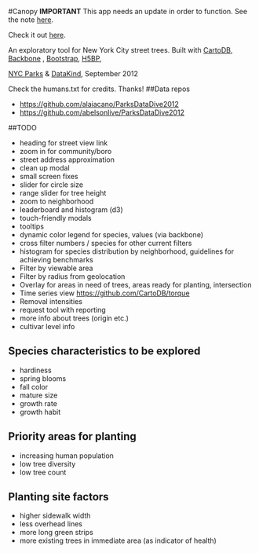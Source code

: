 #Canopy
**IMPORTANT** This app needs an update in order to function.  See the note [here](https://github.com/Vizzuality/cartodb-leaflet).

Check it out [here]( http://seeread.github.com/canopy).

An exploratory tool for New York City street trees.  Built with [CartoDB](http://cartodb.com/), [Backbone](http://backbonejs.org/) , [Bootstrap](http://twitter.github.com/bootstrap/), [H5BP](http://html5boilerplate.com/), 

[NYC Parks](http://www.nycgovparks.org/) & [DataKind](http://datakind.org), September 2012

Check the humans.txt for credits.  Thanks!
##Data repos
- https://github.com/alaiacano/ParksDataDive2012
- https://github.com/abelsonlive/ParksDataDive2012

##TODO
- heading for street view link
- zoom in for community/boro
- street address approximation
- clean up modal
- small screen fixes
- slider for circle size
- range slider for tree height
- zoom to neighborhood
- leaderboard and histogram (d3)
- touch-friendly modals
- tooltips
- dynamic color legend for species, values (via backbone)
- cross filter numbers / species for other current filters
- histogram for species distribution by neighborhood, guidelines for achieving benchmarks
- Filter by viewable area
- Filter by radius from geolocation
- Overlay for areas in need of trees, areas ready for planting, intersection
- Time series view https://github.com/CartoDB/torque
- Removal intensities
- request tool with reporting
- more info about trees (origin etc.)
- cultivar level info

## Species characteristics to be explored
- hardiness
- spring blooms
- fall color
- mature size
- growth rate
- growth habit

## Priority areas for planting
- increasing human population
- low tree diversity
- low tree count

## Planting site factors
- higher sidewalk width
- less overhead lines
- more long green strips
- more existing trees in immediate area (as indicator of health)

